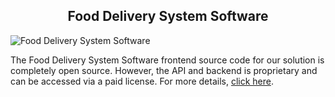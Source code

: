 <h2 style="text-align:center"> Food Delivery System Software</h2>

![Food Delivery System Software](https://admin.ninjascode.com/wp-content/uploads/2025/repoImages/martha/food%20delivery%20system%20software.webp) 

The Food Delivery System Software frontend source code for our solution is completely open source. However, the API and backend is proprietary and can be accessed via a paid license. For more details, <a href="https://enatega.com/martha-food-delivery-system-software" target="_blank">click here</a>.
